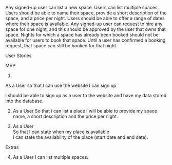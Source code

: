 Any signed-up user can list a new space.
Users can list multiple spaces.
Users should be able to name their space, provide a short description of the space, and a price per night.
Users should be able to offer a range of dates where their space is available.
Any signed-up user can request to hire any space for one night, and this should be approved by the user that owns that space.
Nights for which a space has already been booked should not be available for users to book that space.
Until a user has confirmed a booking request, that space can still be booked for that night.

User Stories

MVP

1)
As a User
so that I can use the website
I can sign up

I should be able to sign up as a user to the website and have my data stored into the database.

2) As a User 
So that i can list a place
I will be able to provide my space name, a short description and the price per night.

3) As a User  
So that I can state when my place is available  
I can state the availability of the place (start date and end date).

Extras

4) As a User
I can list multiple spaces.
